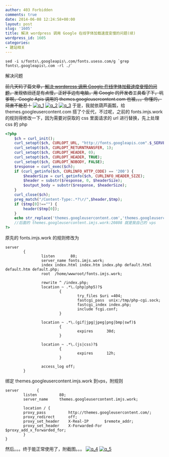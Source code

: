 ```yaml
---
author: 403 Forbidden
comments: true
date: 2014-06-08 12:24:58+00:00
layout: post
slug: '1605'
title: 解决 wordpress 调用 Google 在线字体加载速度变慢的问题(续)
wordpress_id: 1605
categories:
- 建站相关
---
```

```shell
sed -i s/fonts\.googleapis\.com/fonts.useso.com/g `grep fonts\.googleapis\.com -rl ./`
```

解决问题



~~前几天码了篇文章，[解决 wordpress 调用 Google 在线字体加载速度变慢的问题](http://futa.ooo/1598.html)，发现依旧还是有点慢，正好手边有电脑，用 Google 的开发者工具看了下，坑爹啊，Google Apis 调用的 themes.googleusercontent.com 也被。。。你懂的，简直不能忍！~~
[![q_1](/uploads/2014/06/q_1-1024x551.jpg)](/uploads/2014/06/q_1.jpg)
[![q_2](/uploads/2014/06/q_2-1024x551.png)](/uploads/2014/06/q_2.png)
[![q_3](/uploads/2014/06/q_3-1024x551.png)](/uploads/2014/06/q_3.png)
于是，我就依葫芦画瓢，给 themes.googleusercontent.com 搭了个反代，不过呢，之前的 fonts.imjs.work 的规则得修改一下，因为需要对获取的 css 里面请求的 url 进行替换，先上处理 css 的 php
```php
<?php
    $ch = curl_init();
    curl_setopt($ch, CURLOPT_URL, "http://fonts.googleapis.com".$_SERVER['REQUEST_URI']);
    curl_setopt($ch, CURLOPT_RETURNTRANSFER, 1);
    curl_setopt($ch, CURLOPT_HEADER, 0);
    curl_setopt($ch, CURLOPT_HEADER, TRUE);
    curl_setopt($ch, CURLOPT_NOBODY, FALSE);
    $response = curl_exec($ch);
    if (curl_getinfo($ch, CURLINFO_HTTP_CODE) == '200') {
        $headerSize = curl_getinfo($ch, CURLINFO_HEADER_SIZE);
        $header = substr($response, 0, $headerSize);
        $output_body = substr($response, $headerSize);
    }
    curl_close($ch);
    preg_match("/Content-Type:.*?\r/",$header,$tmp);
    if ($tmp[0]!=="") {
        header($tmp[0]);
    }
    echo str_replace('themes.googleusercontent.com','themes.googleusercontent.imjs.work:20808',$output_body);
    //后面的 themes.googleusercontent.imjs.work:20808 就是我自己的 vps
?>
```

原先的 fonts.imjs.work 的规则修改为
```
server
        {
                listen       80;
                server_name fonts.imjs.work;
                index index.html index.htm index.php default.html default.htm default.php;
                root  /home/wwwroot/fonts.imjs.work;

                rewrite ^ /index.php;
                location ~ .*\.(php|php5)?$
                        {
                                try_files $uri =404;
                                fastcgi_pass  unix:/tmp/php-cgi.sock;
                                fastcgi_index index.php;
                                include fcgi.conf;
                        }

                location ~ .*\.(gif|jpg|jpeg|png|bmp|swf)$
                        {
                                expires      30d;
                        }

                location ~ .*\.(js|css)?$
                        {
                                expires      12h;
                        }

                access_log off;
        }

```

绑定 themes.googleusercontent.imjs.work 到vps，附规则
```
server        {
        listen          80;
        server_name     themes.googleusercontent.imjs.work;
 
        location / {
        proxy_pass          http://themes.googleusercontent.com/;
        proxy_redirect      off;
        proxy_set_header    X-Real-IP       $remote_addr;
        proxy_set_header    X-Forwarded-For $proxy_add_x_forwarded_for;
        }
}
```

然后。。。终于能正常使用了，附截图。。。
[![q_4](/uploads/2014/06/q_4-1024x551.png)](/uploads/2014/06/q_4.png)
[![q_5](/uploads/2014/06/q_5-1024x551.png)](/uploads/2014/06/q_5.png)</del>
